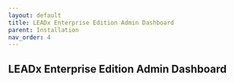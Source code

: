 ```yaml
---
layout: default
title: LEADx Enterprise Edition Admin Dashboard
parent: Installation
nav_order: 4
---
```


## LEADx Enterprise Edition Admin Dashboard

